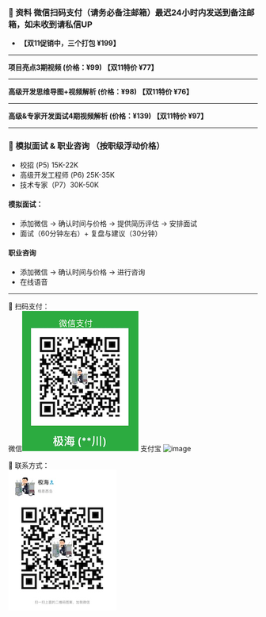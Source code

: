### ️🌟 资料 微信扫码支付（**请务必备注邮箱**）最迟24小时内发送到备注邮箱，如未收到请私信UP
- **【双11促销中，三个打包 ¥199】**

------
**项目亮点3期视频 (价格：¥99) 【双11特价 ¥77】**  

------
**高级开发思维导图+视频解析 (价格：¥98) 【双11特价 ¥76】** 

------
**高级&专家开发面试4期视频解析 (价格：¥139) 【双11特价 ¥97】** 


------
###  🌟 模拟面试 & 职业咨询 （按职级浮动价格）
- 校招 (P5)  15K-22K <br>
- 高级开发工程师 (P6) 25K-35K <br>
- 技术专家（P7）30K-50K <br>

#### 模拟面试：
- 添加微信 -> 确认时间与价格 -> 提供简历评估 -> 安排面试
- 面试（60分钟左右）+ 复盘与建议（30分钟）

#### 职业咨询
- 添加微信 -> 确认时间与价格 -> 进行咨询
- 在线语音

------
🌟 扫码支付：<br>
微信![Pay](img/PaymentCode.jpeg)
支付宝
<img width="220" alt="image" src="https://user-images.githubusercontent.com/98442707/201079853-2fa09c77-6a1a-4f7b-bbaa-6fa40c58c1f5.png">


🌟 联系方式： <br>
![weChat](img/weChat.jpeg)
